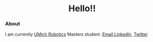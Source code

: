 <p align="center">
  <h1 align="center">Hello!!</h1>
</p>

### About
I am currently [UMich Robotics](https://robotics.umich.edu/) Masters student.
[Email](mailto:bpatil@umich.edu),[LinkedIn](https://www.linkedin.com/in/basavasagar-patil/), [Twitter](https://twitter.com/basavasagar18)
